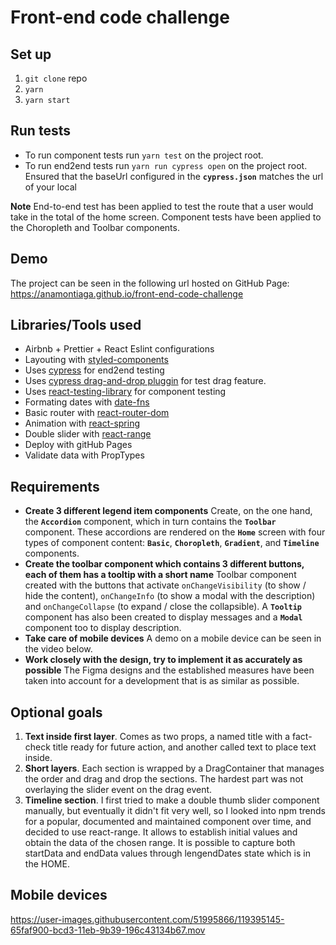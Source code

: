 # Front-end code challenge

## Set up

1. `git clone` repo
2. `yarn`
3. `yarn start`

## Run tests

* To run component tests run `yarn test` on the project root.
* To run end2end tests run `yarn run cypress open` on the project root. Ensured that the baseUrl configured in the **`cypress.json`** matches the url of your local

**Note** 
End-to-end test has been applied to test the route that a user would take in the total of the home screen. Component tests have been applied to the Choropleth and Toolbar components.

## Demo 

The project can be seen in the following url hosted on GitHub Page:
https://anamontiaga.github.io/front-end-code-challenge

## Libraries/Tools used

* Airbnb + Prettier + React Eslint configurations
* Layouting with [styled-components](https://styled-components.com)
* Uses [cypress](https://www.cypress.io) for end2end testing
* Uses [cypress drag-and-drop pluggin](https://github.com/4teamwork/cypress-drag-drop) for test drag feature.
* Uses [react-testing-library](https://testing-library.com) for component testing
* Formating dates with [date-fns](https://date-fns.org)
* Basic router with [react-router-dom](https://reactrouter.com)
* Animation with [react-spring](https://react-spring.io)
* Double slider with [react-range](https://github.com/tajo/react-range)
* Deploy with gitHub Pages
* Validate data with PropTypes

## Requirements

* **Create 3 different legend item components** Create, on the one hand, the **`Accordion`** component, which in turn contains the **`Toolbar`** component. These accordions are rendered on the **`Home`** screen with four types of component content: **`Basic`**, **`Choropleth`**, **`Gradient`**, and **`Timeline`** components.
* **Create the toolbar component which contains 3 different buttons, each of them has a tooltip with a short name** Toolbar component created with the buttons that activate `onChangeVisibility` (to show / hide the content), `onChangeInfo` (to show a modal with the description) and `onChangeCollapse` (to expand / close the collapsible). A **`Tooltip`** component has also been created to display messages and a **`Modal`** component too to display description.
* **Take care of mobile devices** A demo on a mobile device can be seen in the video below.
* **Work closely with the design, try to implement it as accurately as possible**  The Figma designs and the established measures have been taken into account for a development that is as similar as possible.

## Optional goals

1. **Text inside first layer**. Comes as two props, a named title with a fact-check title ready for future action, and another called text to place text inside.
2. **Short layers**. Each section is wrapped by a DragContainer that manages the order and drag and drop the sections. The hardest part was not overlaying the slider event on the drag event.
3. **Timeline section**. I first tried to make a double thumb slider component manually, but eventually it didn't fit very well, so I looked into npm trends for a popular, documented and maintained component over time, and decided to use react-range. It allows to establish initial values and obtain the data of the chosen range. It is possible to capture both startData and endData values through lengendDates state which is in the HOME.

## Mobile devices
https://user-images.githubusercontent.com/51995866/119395145-65faf900-bcd3-11eb-9b39-196c43134b67.mov



